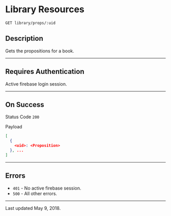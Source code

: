 # Library Resources

    GET library/props/:uid
    
## Description

Gets the propositions for a book.

***

## Requires Authentication

Active firebase login session.

***

## On Success

Status Code `200`

Payload

```json
[
  {
    <uid>: <Proposition>
  }, ...
]
```
***

## Errors

* `401` - No active firebase session.
* `500` - All other errors.

***

Last updated May 9, 2018.
